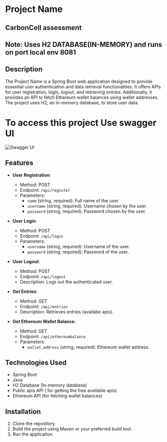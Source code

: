 # Project Name
 ## CarbonCell assessment
## Note: Uses H2 DATABASE(IN-MEMORY) and runs on port local env 8081
## Description

The Project Name is a Spring Boot web application designed to provide essential user authentication and data retrieval functionalities. It offers APIs for user registration, login, logout, and retrieving entries. Additionally, it provides an API to fetch Ethereum wallet balances using wallet addresses. The project uses H2, an in-memory database, to store user data.

# To access this project Use swagger UI
  ![Swagger UI](https://drive.google.com/uc?export=download&id=1OjEyNYK-arLTKP6sR6vDFzakQMr34qXV)

## Features

- **User Registration**: 
  - Method: POST
  - Endpoint: `/api/register`
  - Parameters:
    - `name` (string, required): Full name of the user.
    - `username` (string, required): Username chosen by the user.
    - `password` (string, required): Password chosen by the user.

- **User Login**:
  - Method: POST
  - Endpoint: `/api/login`
  - Parameters:
    - `username` (string, required): Username of the user.
    - `password` (string, required): Password of the user.

- **User Logout**:
  - Method: POST
  - Endpoint: `/api/logout`
  - Description: Logs out the authenticated user.

- **Get Entries**:
  - Method: GET
  - Endpoint: `/api/entries`
  - Description: Retrieves entries (availabe apis).

- **Get Ethereum Wallet Balance**:
  - Method: GET
  - Endpoint: `/api/ethereumbalance`
  - Parameters:
    - `wallet_address` (string, required): Ethereum wallet address.



## Technologies Used

- Spring Boot
- Java
- H2 Database (In-memory database)
- Public apis API ( for getting the free available apis)
- Ethereum API (for fetching wallet balances)

## Installation

1. Clone the repository.
2. Build the project using Maven or your preferred build tool.
3. Run the application.



